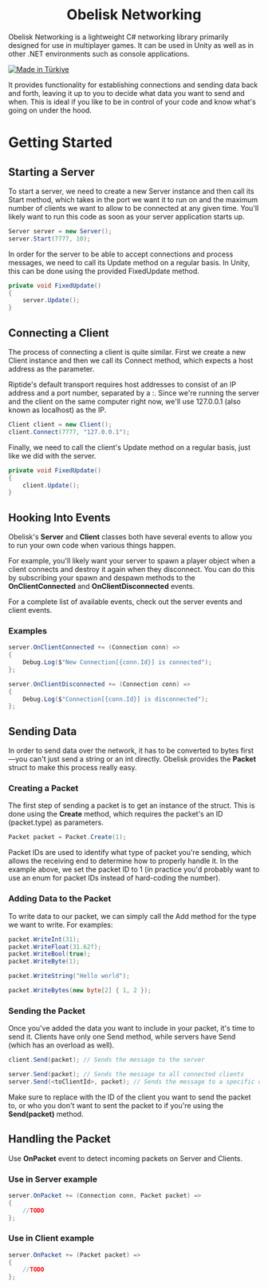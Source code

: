 <h1 align="center">Obelisk Networking</h1>

Obelisk Networking is a lightweight C# networking library primarily designed for use in multiplayer games. It can be used in Unity as well as in other .NET environments such as console applications.

[![Made in Türkiye](https://img.shields.io/badge/made%20in-t%C3%BCrkiye-white.svg?labelColor=red)]()

It provides functionality for establishing connections and sending data back and forth, leaving it up to you to decide what data you want to send and when. This is ideal if you like to be in control of your code and know what's going on under the hood.

# Getting Started

## Starting a Server

To start a server, we need to create a new Server instance and then call its Start method, which takes in the port we want it to run on and the maximum number of clients we want to allow to be connected at any given time. You'll likely want to run this code as soon as your server application starts up.

```csharp
Server server = new Server();
server.Start(7777, 10);
```

In order for the server to be able to accept connections and process messages, we need to call its Update method on a regular basis. In Unity, this can be done using the provided FixedUpdate method.

```csharp
private void FixedUpdate()
{
    server.Update();
}
```

## Connecting a Client

The process of connecting a client is quite similar. First we create a new Client instance and then we call its Connect method, which expects a host address as the parameter.

Riptide's default transport requires host addresses to consist of an IP address and a port number, separated by a :. Since we're running the server and the client on the same computer right now, we'll use 127.0.0.1 (also known as localhost) as the IP.

```csharp
Client client = new Client();
client.Connect(7777, "127.0.0.1");
```

Finally, we need to call the client's Update method on a regular basis, just like we did with the server.

```csharp
private void FixedUpdate()
{
    client.Update();
}
```

## Hooking Into Events

Obelisk's <b>Server</b> and <b>Client</b> classes both have several events to allow you to run your own code when various things happen.

For example, you'll likely want your server to spawn a player object when a client connects and destroy it again when they disconnect. You can do this by subscribing your spawn and despawn methods to the <b>OnClientConnected</b> and <b>OnClientDisconnected</b> events.

For a complete list of available events, check out the server events and client events.

### Examples

```csharp
server.OnClientConnected += (Connection conn) =>
{
    Debug.Log($"New Connection[{conn.Id}] is connected");
};
```

```csharp
server.OnClientDisconnected += (Connection conn) =>
{
    Debug.Log($"Connection[{conn.Id}] is disconnected");
};
```

## Sending Data

In order to send data over the network, it has to be converted to bytes first—you can't just send a string or an int directly. Obelisk provides the <b>Packet</b> struct to make this process really easy.

### Creating a Packet
The first step of sending a packet is to get an instance of the struct. This is done using the <b>Create</b> method, which requires the packet's an ID (packet.type) as parameters.

```csharp
Packet packet = Packet.Create(1);
```

Packet IDs are used to identify what type of packet you're sending, which allows the receiving end to determine how to properly handle it. In the example above, we set the packet ID to 1 (in practice you'd probably want to use an enum for packet IDs instead of hard-coding the number).

### Adding Data to the Packet

To write data to our packet, we can simply call the Add method for the type we want to write. For examples:

```csharp
packet.WriteInt(31);
packet.WriteFloat(31.62f);
packet.WriteBool(true);
packet.WriteByte(1);

packet.WriteString("Hello world");

packet.WriteBytes(new byte[2] { 1, 2 });
```

### Sending the Packet

Once you've added the data you want to include in your packet, it's time to send it. Clients have only one Send method, while servers have Send (which has an overload as well).

```csharp
client.Send(packet); // Sends the message to the server

server.Send(packet); // Sends the message to all connected clients
server.Send(<toClientId>, packet); // Sends the message to a specific client
```

Make sure to replace <toClientId> with the ID of the client you want to send the packet to, or who you don't want to sent the packet to if you're using the <b>Send(packet)</b> method.

## Handling the Packet

Use <b>OnPacket</b> event to detect incoming packets on Server and Clients.

### Use in Server example

```csharp
server.OnPacket += (Connection conn, Packet packet) =>
{
    //TODO
}; 
```

### Use in Client example

```csharp
server.OnPacket += (Packet packet) =>
{
    //TODO
}; 
```


